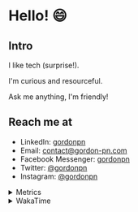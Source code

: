 # Hello! 😄

## Intro

I like tech (surprise!).

I'm curious and resourceful.

Ask me anything, I'm friendly!

## Reach me at

- LinkedIn: [gordonpn](https://www.linkedin.com/in/gordonpn/)
- Email: [contact@gordon-pn.com](mailto:contact@gordon-pn.com)
- Facebook Messenger: [gordonpn](https://www.messenger.com/t/Gordonpn)
- Twitter: [@gordonpn](https://twitter.com/Gordonpn)
- Instagram: [@gordonpn](https://www.instagram.com/gordonpn/)

<details>
  <summary>Metrics</summary>

  <img align="center" src="https://github.com/gordonpn/gordonpn/blob/master/github-metrics.svg" alt="GitHub Metrics">

</details>

<details>
  <summary>WakaTime</summary>

  <!--START_SECTION:waka-->
📊 **This Week I Spent My Time On** 

```text
💬 Programming Languages: 
Other                    1 hr 25 mins        ████████░░░░░░░░░░░░░░░░░   31.50 % 
Markdown                 43 mins             ████░░░░░░░░░░░░░░░░░░░░░   16.25 % 
Java                     38 mins             ████░░░░░░░░░░░░░░░░░░░░░   14.36 % 
GitIgnore file           25 mins             ██░░░░░░░░░░░░░░░░░░░░░░░   09.39 % 
Bash                     25 mins             ██░░░░░░░░░░░░░░░░░░░░░░░   09.34 % 

🔥 Editors: 
IntelliJ IDEA            2 hrs 39 mins       ███████████████░░░░░░░░░░   59.16 % 
VS Code                  1 hr 50 mins        ██████████░░░░░░░░░░░░░░░   40.84 % 
```


 Last Updated on 29/06/2024 10:33:45 UTC
<!--END_SECTION:waka-->
</details>
